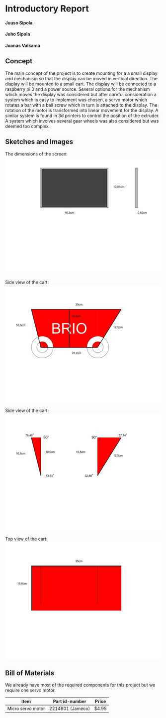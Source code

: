 # Introductory Report

#### Juuso Sipola
#### Juho Sipola
#### Joonas Valkama

## Concept
The main concept of the project is to create mounting for a a small display and mechanism so that the display can be moved in vertical direction.
The display will be mounted to a small cart. The display will be connected to a raspberry pi 3 and a power source.
Several options for the mechanism which moves the display was considered but after careful consideration a system which is easy to implement was chosen, a servo motor which rotates a bar with a ball screw which in turn is attached to the display.
The rotation of the motor is transformed into linear movement for the display. A similar system is found in 3d printers to control the position of the extruder.
A system which involves several gear wheels was also considered but was deemed too complex.

## Sketches and Images

The dimensions of the screen:
![GitHub Logo](/images/screen.jpg)

Side view of the cart:
![GitHub Logo](/images/side1.jpg)

Side view of the cart:
![GitHub Logo](/images/cart-side2.jpg)

Top view of the cart:
![Top view](/images/cart-top.jpg)

## Bill of Materials
We already have most of the required components for this project but we require one servo motor.

Item | Part id-number | Price
-----| ---------------|------
Micro servo motor | 2214601 (Jameco) | $4.95
 
 
